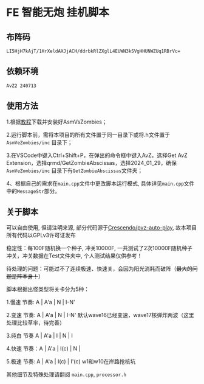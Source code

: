 # FE 智能无炮 挂机脚本

## 布阵码

```
LI5HjH7kAjT/1HrXeldAXJjACH/ddrbkRlZXglL4EUWN3kSVgHHUNWZUq1RBrVc=
```

## 依赖环境

```
AvZ2 240713
```
## 使用方法
1.根据[教程](https://gitee.com/vector-wlc/AsmVsZombies)下载并安装好AsmVsZombies；

2.运行脚本前，需将本项目的所有文件置于同一目录下或将.h文件置于 `AsmVeZombies/inc` 目录下；

3.在VSCode中键入Ctrl+Shift+P，在弹出的命令框中键入AvZ，选择Get AvZ Extension，选择qrmd/GetZombieAbscissas，选择2024_01_29，确保`AsmVeZombies/inc` 目录下有`GetZombieAbscissas`文件夹；

4、根据自己的需求在`main.cpp`文件中更改脚本运行模式, 具体详见`main.cpp`文件中的`MessageStr`部分。

## 关于脚本
可以自由使用, 但请注明来源, 部分代码源于[Crescendo/pvz-auto-play](https://github.com/Rottenham/pvz-autoplay), 故本项目所有代码以GPLv3许可证发布

稳定性：每100F随机换一个种子, 冲关10000F, 一共测试了2次10000F随机种子冲关，冲关数据在Test文件夹中, 个人测试结果仅供参考！

待处理的问题：可能过不了连续极速、快速关，会因为阳光消耗而破阵（<del>最大的问题是阵本身！</del>）

脚本根据出怪类型将关卡分为5种：

1.慢速 节奏: A | A'a | N | I-N'

2.变速 节奏: A | A'a | N | I-N' 默认wave16已经变速，wave17核弹炸两波（这里处理比较草率，待完善）

3.纯白 节奏 A | A'a | I | N | I

4.快速 节奏：A | A'a | I(c) | N |

5.极速 节奏: A | A'a | I(c) | I'(c) w1和w10在岸路抢核坑

其他细节及特殊处理请翻阅 `main.cpp`, `processor.h`